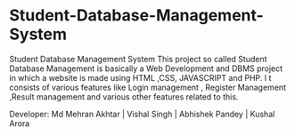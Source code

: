 # Student-Database-Management-System

Student Database Management System This project so called Student Database Management is basically a Web Development and DBMS project in which a website is made using HTML ,CSS, JAVASCRIPT and PHP. I t consists of various features like Login management , Register Management ,Result management and various other features related to this.

Developer: Md Mehran Akhtar | Vishal Singh | Abhishek Pandey | Kushal Arora
